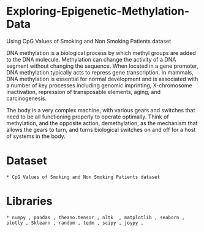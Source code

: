# Exploring-Epigenetic-Methylation-Data
Using CpG Values of Smoking and Non Smoking Patients dataset


DNA methylation is a biological process by which methyl groups are added to the DNA molecule. Methylation can change the activity of a DNA segment without changing the sequence. When located in a gene promoter, DNA methylation typically acts to repress gene transcription. In mammals, DNA methylation is essential for normal development and is associated with a number of key processes including genomic imprinting, X-chromosome inactivation, repression of transposable elements, aging, and carcinogenesis.


The body is a very complex machine, with various gears and switches that need to be all functioning properly to operate optimally. Think of methylation, and the opposite action, demethylation, as the mechanism that allows the gears to turn, and turns biological switches on and off for a host of systems in the body.


# Dataset  
    * CpG Values of Smoking and Non Smoking Patients dataset
# Libraries 
    * numpy , pandas , theano.tensor , nltk  , matplotlib , seaborn , plotly , Sklearn , random , tqdm , scipy , joypy , 
